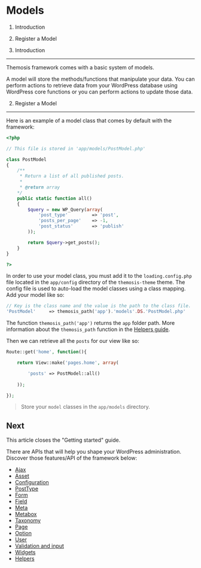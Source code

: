 Models
======

1. Introduction
2. Register a Model

1. Introduction
---------------

Themosis framework comes with a basic system of models.

A model will store the methods/functions that manipulate your data. You can perform actions to retrieve data from your WordPress database using WordPress core functions or you can perform actions to update those data.

2. Register a Model
-------------------

Here is an example of a model class that comes by default with the framework:

```php
<?php

// This file is stored in 'app/models/PostModel.php'

class PostModel
{
	/**
	 * Return a list of all published posts.
	 * 
	 * @return array
	*/
	public static function all()
	{
		$query = new WP_Query(array(
            'post_type'         => 'post',
            'posts_per_page'    => -1,
            'post_status'       => 'publish'
        ));

        return $query->get_posts();
	}
}

?>
```
In order to use your model class, you must add it to the `loading.config.php` file located in the `app/config` directory of the `themosis-theme` theme. The config file is used to auto-load the model classes using a class mapping. Add your model like so:

```php
// Key is the class name and the value is the path to the class file.
'PostModel'		=> themosis_path('app').'models'.DS.'PostModel.php'
```

The function `themosis_path('app')` returns the `app` folder path. More information about the `themosis_path` function in the [Helpers guide](http://framework.themosis.com/docs/helpers/).

Then we can retrieve all the `posts` for our view like so:

```php
Route::get('home', function(){

	return View::make('pages.home', array(

		'posts' => PostModel::all()
	
	));

});
```

> Store your `model` classes in the `app/models` directory.

Next
----
This article closes the "Getting started" guide.

There are APIs that will help you shape your WordPress administration. Discover those features/API of the framework below:

* [Ajax](http://framework.themosis.com/docs/ajax/)
* [Asset](http://framework.themosis.com/docs/asset/)
* [Configuration](http://framework.themosis.com/docs/configuration/)
* [PostType](http://framework.themosis.com/docs/posttype/)
* [Form](http://framework.themosis.com/docs/form/)
* [Field](http://framework.themosis.com/docs/field/)
* [Meta](http://framework.themosis.com/docs/meta/)
* [Metabox](http://framework.themosis.com/docs/metabox/)
* [Taxonomy](http://framework.themosis.com/docs/taxonomy/)
* [Page](http://framework.themosis.com/docs/page/)
* [Option](http://framework.themosis.com/docs/option/)
* [User](http://framework.themosis.com/docs/user/)
* [Validation and input](http://framework.themosis.com/docs/validation/)
* [Widgets](http://framework.themosis.com/docs/widgets/)
* [Helpers](http://framework.themosis.com/docs/helpers/)